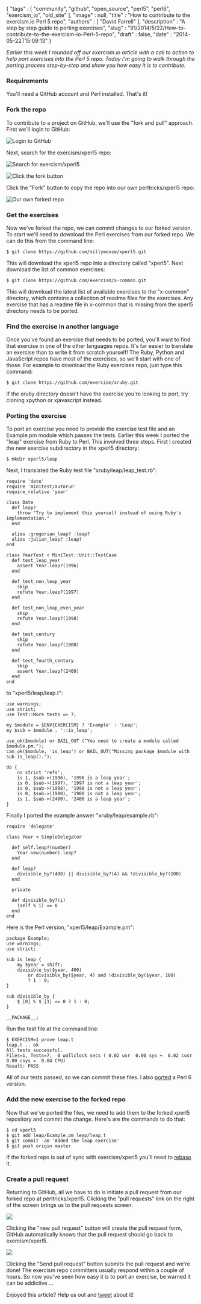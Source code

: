 {
   "tags" : [
      "community",
      "github",
      "open_source",
      "perl5",
      "perl6",
      "exercism_io",
      "old_site"
   ],
   "image" : null,
   "title" : "How to contribute to the exercism.io Perl 5 repo",
   "authors" : [
      "David Farrell"
   ],
   "description" : "A step by step guide to porting exercises",
   "slug" : "91/2014/5/22/How-to-contribute-to-the-exercism-io-Perl-5-repo",
   "draft" : false,
   "date" : "2014-05-22T15:09:13"
}

*Earlier this week I rounded off our exercism.io article with a call to action to help port exercises into the Perl 5 repo. Today I'm going to walk through the porting process step-by-step and show you how easy it is to contribute.*

### Requirements

You'll need a GitHub account and Perl installed. That's it!

### Fork the repo

To contribute to a project on GitHub, we'll use the "fork and pull" approach. First we'll login to GitHub:

![](/images/91/github_1.png "Login to GitHub")

Next, search for the exercism/xperl5 repo:

![](/images/91/github_2.png "Search for exercism/xperl5")

![](/images/91/github_3.png "Click the fork button")

Click the "Fork" button to copy the repo into our own perltricks/xperl5 repo:

![](/images/91/github_4.png "Our own forked repo")

### Get the exercises

Now we've forked the repo, we can commit changes to our forked version. To start we'll need to download the Perl exercises from our forked repo. We can do this from the command line:

``` prettyprint
$ git clone https://github.com/sillymoose/xperl5.git
```

This will download the xperl5 repo into a directory called "xperl5". Next download the list of common exercises:

``` prettyprint
$ git clone https://github.com/exercism/x-common.git
```

This will download the latest list of available exercises to the "x-common" directory, which contains a collection of readme files for the exercises. Any exercise that has a readme file in x-common that is missing from the xperl5 directory needs to be ported.

### Find the exercise in another language

Once you've found an exercise that needs to be ported, you'll want to find that exercise in one of the other languages repos. It's far easier to translate an exercise than to write it from scratch yourself! The Ruby, Python and JavaScript repos have most of the exercises, so we'll start with one of those. For example to download the Ruby exercises repo, just type this command:

``` prettyprint
$ git clone https://github.com/exercism/xruby.git
```

If the xruby directory doesn't have the exercise you're looking to port, try cloning xpython or xjavascript instead.

### Porting the exercise

To port an exercise you need to provide the exercise test file and an Example.pm module which passes the tests. Earlier this week I ported the "leap" exercise from Ruby to Perl. This involved three steps. First I created the new exercise subdirectory in the xperl5 directory:

``` prettyprint
$ mkdir xperl5/leap
```

Next, I translated the Ruby test file "xruby/leap/leap\_test.rb":

``` prettyprint
require 'date'
require 'minitest/autorun'
require_relative 'year'

class Date
  def leap?
    throw "Try to implement this yourself instead of using Ruby's implementation."
  end
  
  alias :gregorian_leap? :leap?
  alias :julian_leap? :leap?
end

class YearTest < MiniTest::Unit::TestCase
  def test_leap_year
    assert Year.leap?(1996)
  end

  def test_non_leap_year
    skip
    refute Year.leap?(1997)
  end
  
  def test_non_leap_even_year
    skip
    refute Year.leap?(1998)
  end

  def test_century
    skip
    refute Year.leap?(1900)
  end

  def test_fourth_century
    skip
    assert Year.leap?(2400)
  end
end
```

to "xperl5/leap/leap.t":

``` prettyprint
use warnings;
use strict;
use Test::More tests => 7;

my $module = $ENV{EXERCISM} ? 'Example' : 'Leap';
my $sub = $module . '::is_leap';

use_ok($module) or BAIL_OUT ("You need to create a module called $module.pm.");
can_ok($module, 'is_leap') or BAIL_OUT("Missing package $module with sub is_leap().");

do {
    no strict 'refs';
    is 1, $sub->(1996), '1996 is a leap year';
    is 0, $sub->(1997), '1997 is not a leap year';
    is 0, $sub->(1998), '1998 is not a leap year';
    is 0, $sub->(1900), '1900 is not a leap year';
    is 1, $sub->(2400), '2400 is a leap year';
}
```

Finally I ported the example answer "xruby/leap/example.rb":

``` prettyprint
require 'delegate'

class Year < SimpleDelegator

  def self.leap?(number)
    Year.new(number).leap?
  end 

  def leap?
    divisible_by?(400) || divisible_by?(4) && !divisible_by?(100)
  end

  private

  def divisible_by?(i)
    (self % i) == 0
  end 
end
```

Here is the Perl version, "xperl5/leap/Example.pm":

``` prettyprint
package Example;
use warnings;
use strict;

sub is_leap {
    my $year = shift;
    divisible_by($year, 400)
        or divisible_by($year, 4) and !divisible_by($year, 100)
        ? 1 : 0;
}

sub divisible_by {
    $_[0] % $_[1] == 0 ? 1 : 0;
}

__PACKAGE__;
```

Run the test file at the command line:

``` prettyprint
$ EXERCISM=1 prove leap.t
leap.t .. ok   
All tests successful.
Files=1, Tests=7,  0 wallclock secs ( 0.02 usr  0.00 sys +  0.02 cusr  0.00 csys =  0.04 CPU)
Result: PASS
```

All of our tests passed, so we can commit these files. I also [ported](https://github.com/sillymoose/xperl6/tree/master/leap) a Perl 6 version.

### Add the new exercise to the forked repo

Now that we've ported the files, we need to add them to the forked xperl5 repository and commit the change. Here's are the commands to do that:

``` prettyprint
$ cd xperl5
$ git add leap/Example.pm leap/leap.t
$ git commit -am 'Added the leap exercise'
$ git push origin master
```

If the forked repo is out of sync with exercism/xperl5 you'll need to [rebase](http://stackoverflow.com/questions/7244321/how-to-update-github-forked-repository) it.

### Create a pull request

Returning to GitHub, all we have to do is initiate a pull request from our forked repo at perltricks/xperl5. Clicking the "pull requests" link on the right of the screen brings us to the pull requests screen:

![](/images/91/github_5.png)

Clicking the "new pull request" button will create the pull request form, GitHub automatically knows that the pull request should go back to exercism/xperl5.

![](/images/91/github_6.png)

Clicking the "Send pull request" button submits the pull request and we're done! The exercism repo committers usually respond within a couple of hours. So now you've seen how easy it is to port an exercise, be warned it can be addictive ...

Enjoyed this article? Help us out and [tweet](https://twitter.com/intent/tweet?original_referer=http%3A%2F%2Fperltricks.com%2Farticle%2F91%2F2014%2F5%2F21%2FHow-to-contribute-to-the-exercism-io-Perl-5-repo&text=How+to+contribute+to+the+exercism.io+Perl+5+repo&tw_p=tweetbutton&url=http%3A%2F%2Fperltricks.com%2Farticle%2F91%2F2014%2F5%2F21%2FHow-to-contribute-to-the-exercism-io-Perl-5-repo&via=perltricks) about it!

